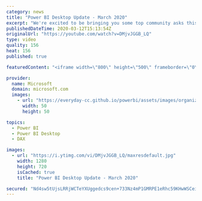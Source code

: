 ```yaml
---
category: news
title: "Power BI Desktop Update - March 2020"
excerpt: "We're excited to be bringing you some top community asks this month, including multi-column sort and dual axis line chart! We're also releasing new button actions, a new DAX function, and improvements to the decomposition tree. And, of course, there are new visuals on AppSource and new template apps"
publishedDateTime: 2020-03-12T15:13:54Z
originalUrl: "https://youtube.com/watch?v=DMjvJGGB_LQ"
type: video
quality: 156
heat: 156
published: true

featuredContent: "<iframe width=\"800\" height=\"500\" frameborder=\"0\" src=\"https://www.youtube.com/embed/DMjvJGGB_LQ\" allow=\"accelerometer; autoplay; encrypted-media; gyroscope; picture-in-picture\" allowfullscreen></iframe>"

provider:
  name: Microsoft
  domain: microsoft.com
  images:
    - url: "https://everyday-cc.github.io/powerbi/assets/images/organizations/microsoft.com-50x50.jpg"
      width: 50
      height: 50

topics:
  - Power BI
  - Power BI Desktop
  - DAX

images:
  - url: "https://i.ytimg.com/vi/DMjvJGGB_LQ/maxresdefault.jpg"
    width: 1280
    height: 720
    isCached: true
    title: "Power BI Desktop Update - March 2020"

secured: "Nd4sw5tUjsLRRjWCTeYXUggedcs9cen+733Nz4mP1GMRPE1eRhc59KHwWSCei5d+G0M/HyE5cCsiz0Iof147cvYlCQQlMpxZCUqRbZ3Jvnv6sSgYJ892SMvhWgLbJ9gO/Slsdx3HopO9+UE/2J++9X6yjtUklboLdN0S0hxBppk/2anfwgMylWbQogLNQ1Fa2p3EDZWnXqUpqTLRpjbu7u3lAPLBc2W0aDRUwwEq4Q6mmHZFYN8v/nA5ruWAT598DYn1+H3I5aRuFbN2/xar9/ag/5R+WIFQ2n4f7NYyvMFKG3lL0jAY2OJdPlIebjLitRRthTvEfQfpb421OhFj95RgsuDH6SKgQ4V+uEnKD5eG5QeBymweaZzOfyX4o8+BnfvRmr16RBH5vvAAmSpFsGlylYfb70AXbAANyp3/9d1dIEEflE/wO7cS4Gpn1ABL;bwY3HtpqLq1fuYWlQ4niGg=="
---
```


